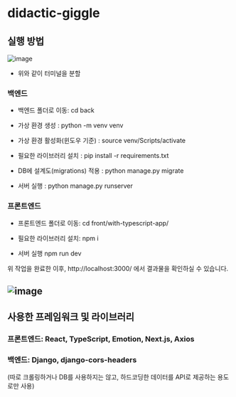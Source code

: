 # didactic-giggle

## 실행 방법

![image](https://user-images.githubusercontent.com/68271159/160223776-e848afa7-6a19-47de-8d1d-1347890c66dd.png)
- 위와 같이 터미널을 분할

### 백엔드

- 백엔드 폴더로 이동: cd back

- 가상 환경 생성 : python -m venv venv

- 가상 환경 활성화(윈도우 기준) : source venv/Scripts/activate

- 필요한 라이브러리 설치 : pip install -r requirements.txt

- DB에 설계도(migrations) 적용 : python manage.py migrate

- 서버 실행 : python manage.py runserver

### 프론트엔드
- 프론트엔드 폴더로 이동: cd front/with-typescript-app/

- 필요한 라이브러리 설치: npm i

- 서버 실행 npm run dev


위 작업을 완료한 이후, http://localhost:3000/ 에서 결과물을 확인하실 수 있습니다.

![image](https://user-images.githubusercontent.com/68271159/160223904-17b5f822-13fd-40c7-ba82-55d13da778ee.png)
----
## 사용한 프레임워크 및 라이브러리

### 프론트엔드: React, TypeScript, Emotion, Next.js, Axios
### 백엔드: Django, django-cors-headers
(따로 크롤링하거나 DB를 사용하지는 않고, 하드코딩한 데이터를 API로 제공하는 용도로만 사용)
